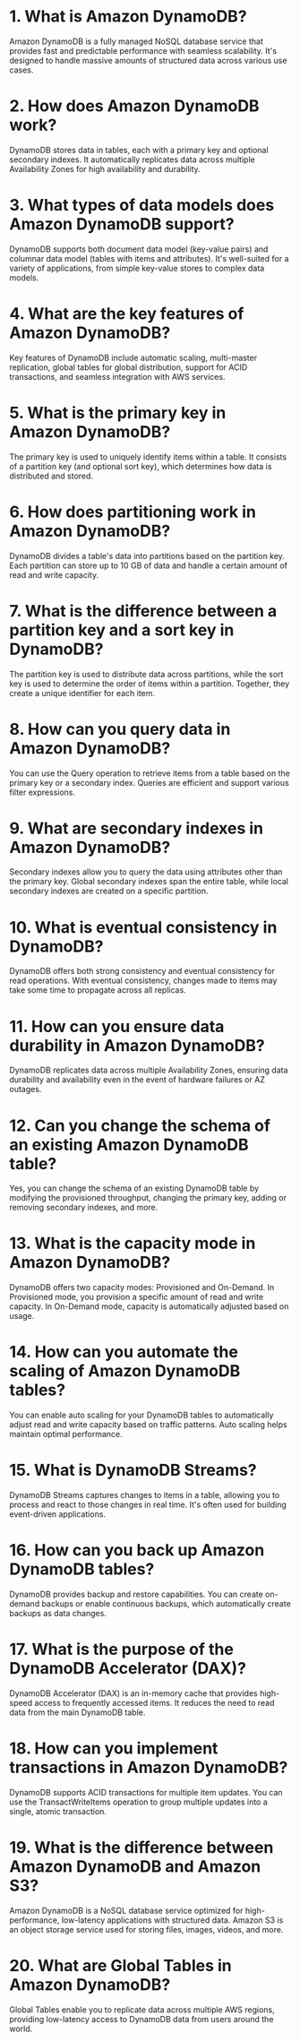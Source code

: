 # 1. What is Amazon DynamoDB?
Amazon DynamoDB is a fully managed NoSQL database service that provides fast and predictable performance with seamless scalability. It's designed to handle massive amounts of structured data across various use cases.

# 2. How does Amazon DynamoDB work?
DynamoDB stores data in tables, each with a primary key and optional secondary indexes. It automatically replicates data across multiple Availability Zones for high availability and durability.

# 3. What types of data models does Amazon DynamoDB support?
DynamoDB supports both document data model (key-value pairs) and columnar data model (tables with items and attributes). It's well-suited for a variety of applications, from simple key-value stores to complex data models.

# 4. What are the key features of Amazon DynamoDB?
Key features of DynamoDB include automatic scaling, multi-master replication, global tables for global distribution, support for ACID transactions, and seamless integration with AWS services.

# 5. What is the primary key in Amazon DynamoDB?
The primary key is used to uniquely identify items within a table. It consists of a partition key (and optional sort key), which determines how data is distributed and stored.

# 6. How does partitioning work in Amazon DynamoDB?
DynamoDB divides a table's data into partitions based on the partition key. Each partition can store up to 10 GB of data and handle a certain amount of read and write capacity.

# 7. What is the difference between a partition key and a sort key in DynamoDB?
The partition key is used to distribute data across partitions, while the sort key is used to determine the order of items within a partition. Together, they create a unique identifier for each item.

# 8. How can you query data in Amazon DynamoDB?
You can use the Query operation to retrieve items from a table based on the primary key or a secondary index. Queries are efficient and support various filter expressions.

# 9. What are secondary indexes in Amazon DynamoDB?
Secondary indexes allow you to query the data using attributes other than the primary key. Global secondary indexes span the entire table, while local secondary indexes are created on a specific partition.

# 10. What is eventual consistency in DynamoDB?
DynamoDB offers both strong consistency and eventual consistency for read operations. With eventual consistency, changes made to items may take some time to propagate across all replicas.

# 11. How can you ensure data durability in Amazon DynamoDB?
DynamoDB replicates data across multiple Availability Zones, ensuring data durability and availability even in the event of hardware failures or AZ outages.

# 12. Can you change the schema of an existing Amazon DynamoDB table?
Yes, you can change the schema of an existing DynamoDB table by modifying the provisioned throughput, changing the primary key, adding or removing secondary indexes, and more.

# 13. What is the capacity mode in Amazon DynamoDB?
DynamoDB offers two capacity modes: Provisioned and On-Demand. In Provisioned mode, you provision a specific amount of read and write capacity. In On-Demand mode, capacity is automatically adjusted based on usage.

# 14. How can you automate the scaling of Amazon DynamoDB tables?
You can enable auto scaling for your DynamoDB tables to automatically adjust read and write capacity based on traffic patterns. Auto scaling helps maintain optimal performance.

# 15. What is DynamoDB Streams?
DynamoDB Streams captures changes to items in a table, allowing you to process and react to those changes in real time. It's often used for building event-driven applications.

# 16. How can you back up Amazon DynamoDB tables?
DynamoDB provides backup and restore capabilities. You can create on-demand backups or enable continuous backups, which automatically create backups as data changes.

# 17. What is the purpose of the DynamoDB Accelerator (DAX)?
DynamoDB Accelerator (DAX) is an in-memory cache that provides high-speed access to frequently accessed items. It reduces the need to read data from the main DynamoDB table.

# 18. How can you implement transactions in Amazon DynamoDB?
DynamoDB supports ACID transactions for multiple item updates. You can use the TransactWriteItems operation to group multiple updates into a single, atomic transaction.

# 19. What is the difference between Amazon DynamoDB and Amazon S3?
Amazon DynamoDB is a NoSQL database service optimized for high-performance, low-latency applications with structured data. Amazon S3 is an object storage service used for storing files, images, videos, and more.

# 20. What are Global Tables in Amazon DynamoDB?
Global Tables enable you to replicate data across multiple AWS regions, providing low-latency access to DynamoDB data from users around the world.
